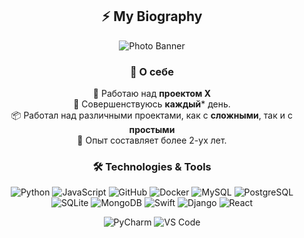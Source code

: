 <div align="center">

## ⚡ My Biography

![Photo Banner](https://i.imgur.com/PzVwkmV.png)

### 🚀 О себе
🔭 Работаю над **проектом X**  
🌱 Совершенствуюсь **каждый*** день.  
📦 Работал над различными проектами, как с **сложными**, так и с **простыми**  
🔧 Опыт составляет более 2-ух лет.  


### 🛠️ Technologies & Tools
![Python](https://img.shields.io/badge/Python-3776AB?style=for-the-badge&logo=python&logoColor=white)
![JavaScript](https://img.shields.io/badge/JavaScript-F7DF1E?style=for-the-badge&logo=javascript&logoColor=black)
![GitHub](https://img.shields.io/badge/GitHub-181717?style=for-the-badge&logo=github&logoColor=white)
![Docker](https://img.shields.io/badge/Docker-2496ED?style=for-the-badge&logo=docker&logoColor=white)
![MySQL](https://img.shields.io/badge/MySQL-4479A1?style=for-the-badge&logo=mysql&logoColor=white)
![PostgreSQL](https://img.shields.io/badge/PostgreSQL-336791?style=for-the-badge&logo=postgresql&logoColor=white)
![SQLite](https://img.shields.io/badge/SQLite-003B57?style=for-the-badge&logo=sqlite&logoColor=white)
![MongoDB](https://img.shields.io/badge/MongoDB-47A248?style=for-the-badge&logo=mongodb&logoColor=white)
![Swift](https://img.shields.io/badge/Swift-FA7343?style=for-the-badge&logo=swift&logoColor=white)
![Django](https://img.shields.io/badge/Django-3776AB?style=for-the-badge&logo=django&logoColor=white)
![React](https://img.shields.io/badge/React-4479A1?style=for-the-badge&logo=react&logoColor=white)


![PyCharm](https://img.shields.io/badge/PyCharm-000000?style=for-the-badge&logo=pycharm&logoColor=white)
![VS Code](https://img.shields.io/badge/VS%20Code-007ACC?style=for-the-badge&logo=visual-studio-code&logoColor=white)

</div>
